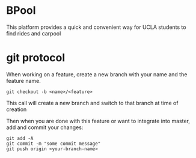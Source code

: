 # BPool

This platform provides a quick and convenient way for UCLA students to find rides and carpool

# git protocol

When working on a feature, create a new branch with your name and the feature name. 

`git checkout -b <name>/<feature>`

This call will create a new branch and switch to that branch at time of creation

Then when you are done with this feature or want to integrate into master, add and commit your changes:

```
git add -A
git commit -m "some commit message"
git push origin <your-branch-name>
```


<!-- Then checkout the master branch and merge your feature into master

'git checkout master'

'git merge name-feature'
 -->